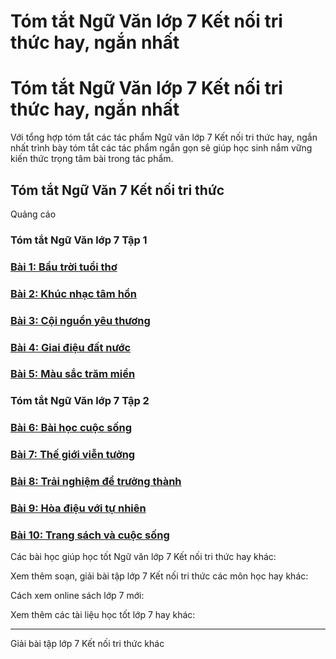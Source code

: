 # Tóm tắt Ngữ Văn lớp 7 Kết nối tri thức hay, ngắn nhất

# Tóm tắt Ngữ Văn lớp 7 Kết nối tri thức hay, ngắn nhất

Với tổng hợp tóm tắt các tác phẩm Ngữ văn lớp 7 Kết nối tri thức hay, ngắn nhất trình bày tóm tắt các tác phẩm ngắn gọn sẽ giúp học sinh nắm vững kiến thức trọng tâm bài trong tác phẩm.

## Tóm tắt Ngữ Văn 7 Kết nối tri thức

Quảng cáo

### Tóm tắt Ngữ Văn lớp 7 Tập 1

### [**Bài 1: Bầu trời tuổi thơ**](https://vietjack.com/soan-van-lop-7-kn/bai-1-bau-troi-tuoi-tho.jsp)

### [**Bài 2: Khúc nhạc tâm hồn**](https://vietjack.com/soan-van-lop-7-kn/bai-2-khuc-nhac-tam-hon.jsp)

### [**Bài 3: Cội nguồn yêu thương**](https://vietjack.com/soan-van-lop-7-kn/bai-3-coi-nguon-yeu-thuong.jsp)

### [**Bài 4: Giai điệu đất nước**](https://vietjack.com/soan-van-lop-7-kn/bai-4-giai-dieu-dat-nuoc.jsp)

### [**Bài 5: Màu sắc trăm miền**](https://vietjack.com/soan-van-lop-7-kn/bai-5-mau-sac-tram-mien.jsp)

### Tóm tắt Ngữ Văn lớp 7 Tập 2

### [**Bài 6: Bài học cuộc sống**](https://vietjack.com/soan-van-lop-7-kn/bai-6-bai-hoc-cuoc-song.jsp)

### [**Bài 7: Thế giới viễn tưởng**](https://vietjack.com/soan-van-lop-7-kn/bai-7-the-gioi-vien-tuong.jsp)

### [**Bài 8: Trải nghiệm để trưởng thành**](https://vietjack.com/soan-van-lop-7-kn/bai-8-trai-nghiem-de-truong-thanh.jsp)

### [**Bài 9: Hòa điệu với tự nhiên**](https://vietjack.com/soan-van-lop-7-kn/bai-9-hoa-dieu-voi-tu-nhien.jsp)

### [**Bài 10: Trang sách và cuộc sống**](https://vietjack.com/soan-van-lop-7-kn/bai-10-trang-sach-va-cuoc-song.jsp)

Các bài học giúp học tốt Ngữ văn lớp 7 Kết nối tri thức hay khác:

Xem thêm soạn, giải bài tập lớp 7 Kết nối tri thức các môn học hay khác:

Cách xem online sách lớp 7 mới:

Xem thêm các tài liệu học tốt lớp 7 hay khác:

* * *

Giải bài tập lớp 7 Kết nối tri thức khác
